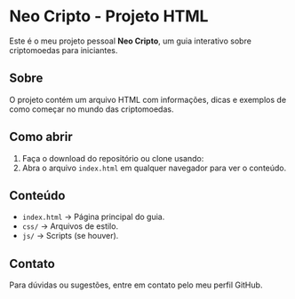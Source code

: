 # Neo Cripto - Projeto HTML

Este é o meu projeto pessoal **Neo Cripto**, um guia interativo sobre criptomoedas para iniciantes.  

## Sobre
O projeto contém um arquivo HTML com informações, dicas e exemplos de como começar no mundo das criptomoedas.

## Como abrir
1. Faça o download do repositório ou clone usando:
2. Abra o arquivo `index.html` em qualquer navegador para ver o conteúdo.

## Conteúdo
- `index.html` → Página principal do guia.
- `css/` → Arquivos de estilo.
- `js/` → Scripts (se houver).

## Contato
Para dúvidas ou sugestões, entre em contato pelo meu perfil GitHub.

